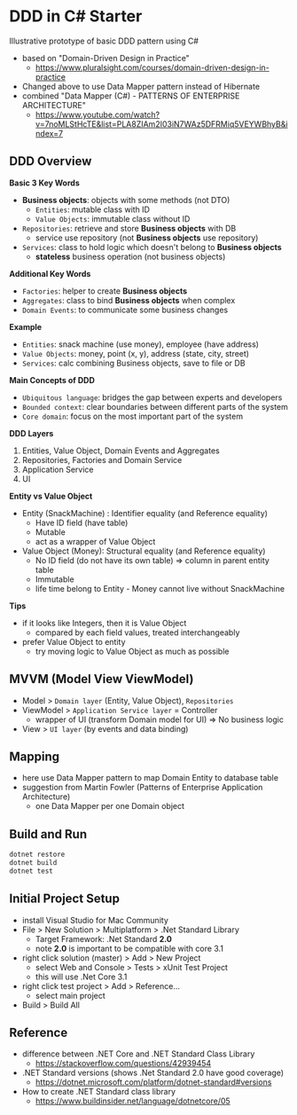# DDD in C# Starter

Illustrative prototype of basic DDD pattern using C#

* based on "Domain-Driven Design in Practice"
  - https://www.pluralsight.com/courses/domain-driven-design-in-practice
* Changed above to use Data Mapper pattern instead of Hibernate
* combined "Data Mapper (C#) - PATTERNS OF ENTERPRISE ARCHITECTURE"
  - https://www.youtube.com/watch?v=7noMLStHcTE&list=PLA8ZIAm2I03iN7WAz5DFRMiq5VEYWBhyB&index=7


## DDD Overview

__Basic 3 Key Words__

* __Business objects__: objects with some methods (not DTO)
  - `Entities`: mutable class with ID
  - `Value Objects`: immutable class without ID
* `Repositories`: retrieve and store __Business objects__ with DB
  - service use repository (not __Business objects__ use repository)
* `Services`: class to hold logic which doesn't belong to __Business objects__
  - __stateless__ business operation (not business objects)

__Additional Key Words__

* `Factories`: helper to create __Business objects__
* `Aggregates`: class to bind __Business objects__ when complex
* `Domain Events`: to communicate some business changes

__Example__

* `Entities`: snack machine (use money), employee (have address)
* `Value Objects`: money, point (x, y), address (state, city, street)
* `Services`: calc combining Business objects, save to file or DB

__Main Concepts of DDD__

* `Ubiquitous language`: bridges the gap between experts and developers
* `Bounded context`: clear boundaries between different parts of the system
* `Core domain`: focus on the most important part of the system

__DDD Layers__

1. Entities, Value Object, Domain Events and Aggregates
2. Repositories, Factories and Domain Service
3. Application Service
4. UI

__Entity vs Value Object__

* Entity (SnackMachine) : Identifier equality (and Reference equality)
  - Have ID field (have table)
  - Mutable
  - act as a wrapper of Value Object
* Value Object (Money): Structural equality (and Reference equality)
  - No ID field (do not have its own table) => column in parent entity table
  - Immutable
  - life time belong to Entity - Money cannot live without SnackMachine

__Tips__

* if it looks like Integers, then it is Value Object
  - compared by each field values, treated interchangeably
* prefer Value Object to entity
  - try moving logic to Value Object as much as possible


## MVVM (Model View ViewModel)

* Model > `Domain layer` (Entity, Value Object), `Repositories`
* ViewModel > `Application Service layer` = Controller
  - wrapper of UI (transform Domain model for UI) => No business logic
* View > `UI layer` (by events and data binding)


## Mapping

* here use Data Mapper pattern to map Domain Entity to database table
* suggestion from Martin Fowler (Patterns of Enterprise Application Architecture)
  - one Data Mapper per one Domain object


## Build and Run

```bash
dotnet restore
dotnet build
dotnet test
```


## Initial Project Setup

* install Visual Studio for Mac Community
* File > New Solution > Multiplatform > .Net Standard Library
  - Target Framework: .Net Standard __2.0__
  - note __2.0__ is important to be compatible with core 3.1
* right click solution (master) > Add > New Project
  - select Web and Console > Tests > xUnit Test Project
  - this will use .Net Core 3.1
* right click test project > Add > Reference...
  - select main project
* Build > Build All


## Reference

* difference between .NET Core and .NET Standard Class Library
  - https://stackoverflow.com/questions/42939454
* .NET Standard versions (shows .Net Standard 2.0 have good coverage)
  - https://dotnet.microsoft.com/platform/dotnet-standard#versions
* How to create .NET Standard class library
  - https://www.buildinsider.net/language/dotnetcore/05
